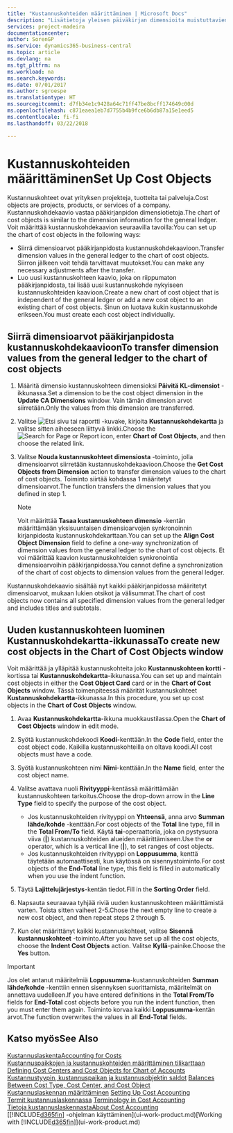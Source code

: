 ```yaml
---
title: "Kustannuskohteiden määrittäminen | Microsoft Docs"
description: "Lisätietoja yleisen päiväkirjan dimensioita muistuttavien kustannuskohteiden määrittämisestä"
services: project-madeira
documentationcenter: 
author: SorenGP
ms.service: dynamics365-business-central
ms.topic: article
ms.devlang: na
ms.tgt_pltfrm: na
ms.workload: na
ms.search.keywords: 
ms.date: 07/01/2017
ms.author: sgroespe
ms.translationtype: HT
ms.sourcegitcommit: d7fb34e1c9428a64c71ff47be8bcff174649c00d
ms.openlocfilehash: c871eaea1eb7d7755b4b9fce6b6db87a15e1eed5
ms.contentlocale: fi-fi
ms.lasthandoff: 03/22/2018

---
```

# <a name="set-up-cost-objects"></a><span data-ttu-id="62f9d-103">Kustannuskohteiden määrittäminen</span><span class="sxs-lookup"><span data-stu-id="62f9d-103">Set Up Cost Objects</span></span>
<span data-ttu-id="62f9d-104">Kustannuskohteet ovat yrityksen projekteja, tuotteita tai palveluja.</span><span class="sxs-lookup"><span data-stu-id="62f9d-104">Cost objects are projects, products, or services of a company.</span></span> <span data-ttu-id="62f9d-105">Kustannuskohdekaavio vastaa pääkirjanpidon dimensiotietoja.</span><span class="sxs-lookup"><span data-stu-id="62f9d-105">The chart of cost objects is similar to the dimension information for the general ledger.</span></span> <span data-ttu-id="62f9d-106">Voit määrittää kustannuskohdekaavion seuraavilla tavoilla:</span><span class="sxs-lookup"><span data-stu-id="62f9d-106">You can set up the chart of cost objects in the following ways:</span></span>  

* <span data-ttu-id="62f9d-107">Siirrä dimensioarvot pääkirjanpidosta kustannuskohdekaavioon.</span><span class="sxs-lookup"><span data-stu-id="62f9d-107">Transfer dimension values in the general ledger to the chart of cost objects.</span></span> <span data-ttu-id="62f9d-108">Siirron jälkeen voit tehdä tarvittavat muutokset.</span><span class="sxs-lookup"><span data-stu-id="62f9d-108">You can make any necessary adjustments after the transfer.</span></span>  
* <span data-ttu-id="62f9d-109">Luo uusi kustannuskohteen kaavio, joka on riippumaton pääkirjanpidosta, tai lisää uusi kustannuskohde nykyiseen kustannuskohteiden kaavioon.</span><span class="sxs-lookup"><span data-stu-id="62f9d-109">Create a new chart of cost object that is independent of the general ledger or add a new cost object to an existing chart of cost objects.</span></span> <span data-ttu-id="62f9d-110">Sinun on luotava kukin kustannuskohde erikseen.</span><span class="sxs-lookup"><span data-stu-id="62f9d-110">You must create each cost object individually.</span></span>  

## <a name="to-transfer-dimension-values-from-the-general-ledger-to-the-chart-of-cost-objects"></a><span data-ttu-id="62f9d-111">Siirrä dimensioarvot pääkirjanpidosta kustannuskohdekaavioon</span><span class="sxs-lookup"><span data-stu-id="62f9d-111">To transfer dimension values from the general ledger to the chart of cost objects</span></span>  
1.  <span data-ttu-id="62f9d-112">Määritä dimensio kustannuskohteen dimensioksi **Päivitä KL-dimensiot** -ikkunassa.</span><span class="sxs-lookup"><span data-stu-id="62f9d-112">Set a dimension to be the cost object dimension in the **Update CA Dimensions** window.</span></span> <span data-ttu-id="62f9d-113">Vain tämän dimension arvot siirretään.</span><span class="sxs-lookup"><span data-stu-id="62f9d-113">Only the values from this dimension are transferred.</span></span>  
2.  <span data-ttu-id="62f9d-114">Valitse ![Etsi sivu tai raportti](media/ui-search/search_small.png "Etsi sivu tai raportti -kuvake") -kuvake, kirjoita **Kustannuskohdekartta** ja valitse sitten aiheeseen liittyvä linkki.</span><span class="sxs-lookup"><span data-stu-id="62f9d-114">Choose the ![Search for Page or Report](media/ui-search/search_small.png "Search for Page or Report icon") icon, enter **Chart of Cost Objects**, and then choose the related link.</span></span>  
3.  <span data-ttu-id="62f9d-115">Valitse **Nouda kustannuskohteet dimensiosta** -toiminto, jolla dimensioarvot siirretään kustannuskohdekaavioon.</span><span class="sxs-lookup"><span data-stu-id="62f9d-115">Choose the **Get Cost Objects from Dimension** action to transfer dimension values to the chart of cost objects.</span></span> <span data-ttu-id="62f9d-116">Toiminto siirtää kohdassa 1 määritetyt dimensioarvot.</span><span class="sxs-lookup"><span data-stu-id="62f9d-116">The function transfers the dimension values that you defined in step 1.</span></span>  

    > [!NOTE]  
    >  <span data-ttu-id="62f9d-117">Voit määrittää **Tasaa kustannuskohteen dimensio** -kentän määrittämään yksisuuntaisen dimensioarvojen synkronoinnin kirjanpidosta kustannuskohdekarttaan.</span><span class="sxs-lookup"><span data-stu-id="62f9d-117">You can set up the **Align Cost Object Dimension**  field to define a one-way synchronization of dimension values from the general ledger to the chart of cost objects.</span></span> <span data-ttu-id="62f9d-118">Et voi määrittää kaavion kustannuskohteiden synkronointia dimensioarvoihin pääkirjanpidossa.</span><span class="sxs-lookup"><span data-stu-id="62f9d-118">You cannot define a synchronization of the chart of cost objects to dimension values from the general ledger.</span></span>  

<span data-ttu-id="62f9d-119">Kustannuskohdekaavio sisältää nyt kaikki pääkirjanpidossa määritetyt dimensioarvot, mukaan lukien otsikot ja välisummat.</span><span class="sxs-lookup"><span data-stu-id="62f9d-119">The chart of cost objects now contains all specified dimension values from the general ledger and includes titles and subtotals.</span></span>  

## <a name="to-create-new-cost-objects-in-the-chart-of-cost-objects-window"></a><span data-ttu-id="62f9d-120">Uuden kustannuskohteen luominen Kustannuskohdekartta-ikkunassa</span><span class="sxs-lookup"><span data-stu-id="62f9d-120">To create new cost objects in the Chart of Cost Objects window</span></span>  
<span data-ttu-id="62f9d-121">Voit määrittää ja ylläpitää kustannuskohteita joko **Kustannuskohteen kortti** -kortissa tai **Kustannuskohdekartta**-ikkunassa.</span><span class="sxs-lookup"><span data-stu-id="62f9d-121">You can set up and maintain cost objects in either the **Cost Object Card** card or in the **Chart of Cost Objects** window.</span></span> <span data-ttu-id="62f9d-122">Tässä toimenpiteessä määrität kustannuskohteet **Kustannuskohdekartta**-ikkunassa.</span><span class="sxs-lookup"><span data-stu-id="62f9d-122">In this procedure, you set up cost objects in the **Chart of Cost Objects** window.</span></span>  

1.  <span data-ttu-id="62f9d-123">Avaa **Kustannuskohdekartta**-ikkuna muokkaustilassa.</span><span class="sxs-lookup"><span data-stu-id="62f9d-123">Open the **Chart of Cost Objects** window in edit mode.</span></span>  
2.  <span data-ttu-id="62f9d-124">Syötä kustannuskohdekoodi **Koodi**-kenttään.</span><span class="sxs-lookup"><span data-stu-id="62f9d-124">In the **Code** field, enter the cost object code.</span></span> <span data-ttu-id="62f9d-125">Kaikilla kustannuskohteilla on oltava koodi.</span><span class="sxs-lookup"><span data-stu-id="62f9d-125">All cost objects must have a code.</span></span>  
3.  <span data-ttu-id="62f9d-126">Syötä kustannuskohteen nimi **Nimi**-kenttään.</span><span class="sxs-lookup"><span data-stu-id="62f9d-126">In the **Name** field, enter the cost object name.</span></span>  
4.  <span data-ttu-id="62f9d-127">Valitse avattava nuoli **Rivityyppi**-kentässä määrittämään kustannuskohteen tarkoitus.</span><span class="sxs-lookup"><span data-stu-id="62f9d-127">Choose the drop-down arrow in the **Line Type** field to specify the purpose of the cost object.</span></span>  

    * <span data-ttu-id="62f9d-128">Jos kustannuskohteiden rivityyppi on **Yhteensä**, anna arvo **Summan lähde/kohde** -kenttään.</span><span class="sxs-lookup"><span data-stu-id="62f9d-128">For cost objects of the **Total** line type, fill in the **Total From/To** field.</span></span> <span data-ttu-id="62f9d-129">Käytä **tai**-operaattoria, joka on pystysuora viiva (**&#124;**) kustannuskohteiden alueiden määrittämiseen.</span><span class="sxs-lookup"><span data-stu-id="62f9d-129">Use the **or** operator, which is a vertical line (**&#124;**), to set ranges of cost objects.</span></span>  
    * <span data-ttu-id="62f9d-130">Jos kustannuskohteiden rivityyppi on **Loppusumma**, kenttä täytetään automaattisesti, kun käytössä on sisennystoiminto.</span><span class="sxs-lookup"><span data-stu-id="62f9d-130">For cost objects of the **End-Total** line type, this field is filled in automatically when you use  the indent function.</span></span>  
5.  <span data-ttu-id="62f9d-131">Täytä **Lajittelujärjestys**-kentän tiedot.</span><span class="sxs-lookup"><span data-stu-id="62f9d-131">Fill in the **Sorting Order** field.</span></span>  
6.  <span data-ttu-id="62f9d-132">Napsauta seuraavaa tyhjää riviä uuden kustannuskohteen määrittämistä varten. Toista sitten vaiheet 2-5.</span><span class="sxs-lookup"><span data-stu-id="62f9d-132">Chose the next empty line to create a new cost object, and then repeat steps 2 through 5.</span></span>  
7.  <span data-ttu-id="62f9d-133">Kun olet määrittänyt kaikki kustannuskohteet, valitse **Sisennä kustannuskohteet** -toiminto.</span><span class="sxs-lookup"><span data-stu-id="62f9d-133">After you have set up all the cost objects, choose the **Indent Cost Objects** action.</span></span> <span data-ttu-id="62f9d-134">Valitse **Kyllä**-painike.</span><span class="sxs-lookup"><span data-stu-id="62f9d-134">Choose the **Yes** button.</span></span>  

> [!IMPORTANT]  
>  <span data-ttu-id="62f9d-135">Jos olet antanut määritelmiä **Loppusumma**-kustannuskohteiden **Summan lähde/kohde** -kenttiin ennen sisennyksen suorittamista, määritelmät on annettava uudelleen.</span><span class="sxs-lookup"><span data-stu-id="62f9d-135">If you have entered definitions in the **Total From/To** fields for **End-Total** cost objects before you run the indent function, then you must enter them again.</span></span> <span data-ttu-id="62f9d-136">Toiminto korvaa kaikki **Loppusumma**-kentän arvot.</span><span class="sxs-lookup"><span data-stu-id="62f9d-136">The function overwrites the values in all **End-Total** fields.</span></span>  

## <a name="see-also"></a><span data-ttu-id="62f9d-137">Katso myös</span><span class="sxs-lookup"><span data-stu-id="62f9d-137">See Also</span></span>  
[<span data-ttu-id="62f9d-138">Kustannuslaskenta</span><span class="sxs-lookup"><span data-stu-id="62f9d-138">Accounting for Costs</span></span>](finance-manage-cost-accounting.md)  
<span data-ttu-id="62f9d-139">[Kustannuspaikkojen ja kustannuskohteiden määrittäminen tilikarttaan](finance-defining-cost-centers-and-cost-objects-for-chart-of-accounts.md) </span><span class="sxs-lookup"><span data-stu-id="62f9d-139">[Defining Cost Centers and Cost Objects for Chart of Accounts](finance-defining-cost-centers-and-cost-objects-for-chart-of-accounts.md) </span></span>  
<span data-ttu-id="62f9d-140">[Kustannustyypin, kustannuspaikan ja kustannusobjektin saldot](finance-balances-between-cost-type-cost-center-and-cost-object.md) </span><span class="sxs-lookup"><span data-stu-id="62f9d-140">[Balances Between Cost Type, Cost Center, and Cost Object](finance-balances-between-cost-type-cost-center-and-cost-object.md) </span></span>  
<span data-ttu-id="62f9d-141">[Kustannuslaskennan määrittäminen](finance-set-up-cost-accounting.md) </span><span class="sxs-lookup"><span data-stu-id="62f9d-141">[Setting Up Cost Accounting](finance-set-up-cost-accounting.md) </span></span>  
<span data-ttu-id="62f9d-142">[Termit kustannuslaskennassa](finance-terminology-in-cost-accounting.md) </span><span class="sxs-lookup"><span data-stu-id="62f9d-142">[Terminology in Cost Accounting](finance-terminology-in-cost-accounting.md) </span></span>  
[<span data-ttu-id="62f9d-143">Tietoja kustannuslaskennasta</span><span class="sxs-lookup"><span data-stu-id="62f9d-143">About Cost Accounting</span></span>](finance-about-cost-accounting.md)  
<span data-ttu-id="62f9d-144">[[!INCLUDE[d365fin](includes/d365fin_md.md)] -ohjelman käyttäminen](ui-work-product.md)</span><span class="sxs-lookup"><span data-stu-id="62f9d-144">[Working with [!INCLUDE[d365fin](includes/d365fin_md.md)]](ui-work-product.md)</span></span>

